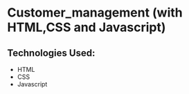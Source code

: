 # Customer_management (with HTML,CSS and Javascript)

## Technologies Used:

- HTML
- CSS
- Javascript
